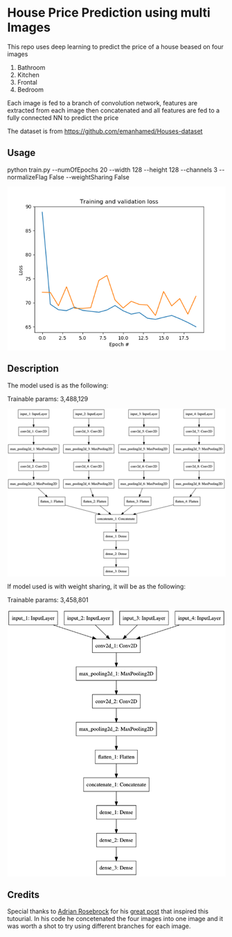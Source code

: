# House Price Prediction using multi Images 

This repo uses deep learning to predict the price of a house beased on four images

1. Bathroom
2. Kitchen
3. Frontal
4. Bedroom

Each image is fed to a branch of convolution  network, features are extracted from each image then concatenated  and all features are fed to a fully connected NN to predict the price

The dataset is from   https://github.com/emanhamed/Houses-dataset

## Usage

python train.py --numOfEpochs  20 --width  128 --height 128 --channels 3  --normalizeFlag False --weightSharing False


<img src="https://github.com/Walid-Ahmed/House-Price-Prediction-using-multi-Images/blob/master/sampleImages/plot_acc.png"  align="middle">

## Description

The model used is as the following:

Trainable params: 3,488,129

<img src="https://github.com/Walid-Ahmed/House-Price-Prediction-using-multi-Images/blob/master/sampleImages/model.png"  align="middle">


If  model used is with weight sharing, it will be as the following:

Trainable params: 3,458,801

<img src="https://github.com/Walid-Ahmed/House-Price-Prediction-using-multi-Images/blob/master/sampleImages/modelSharedWeights.png"  align="middle">


## Credits
Special thanks to [Adrian Rosebrock](https://www.pyimagesearch.com/author/adrian/)   for his  [great post](https://www.pyimagesearch.com/2019/01/28/keras-regression-and-cnns//) that inspired this tutourial. In his code he concetenated the four images into one image and it was worth a shot  to try using different branches for each image.



